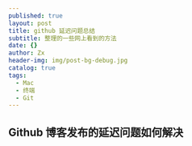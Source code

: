 ```yaml
---
published: true
layout: post
title: github 延迟问题总结
subtitle: 整理的一些网上看到的方法
date: {}
author: Zx
header-img: img/post-bg-debug.jpg
catalog: true
tags:
  - Mac
  - 终端
  - Git
---
```

## Github 博客发布的延迟问题如何解决
